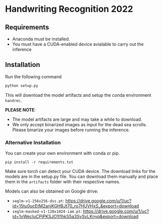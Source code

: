# Handwriting Recognition 2022

## Requirements

- Anaconda must be installed.
- You must have a CUDA-enabled device avialable to carry out the inference

## Installation
Run the following command
```bash
python setup.py
```
This will download the model artifacts and setup the conda environment `handrec`.

**PLEASE NOTE**: 
- The model artifacts are large and may take a while to download.
- We only accept binarized images as input for the dead sea scrolls. Please binarize your images before running the inference.


### Alternative Installation
You can create your own environment with conda or pip. 
```
pip install -r requirements.txt
```
Make sure torch can detect your CUDA device.
The download links for the models are in the setup.py file. You can download them manually and place them in the `artifacts` folder with their respective names.

Models can also be obtained on Google drive:
- `seglm-v1-256x256-dss.pt`: https://drive.google.com/u/1/uc?id=15tu0ucEtM2anjKGHBJt70_ro7HUVHxS_&export=download
- `seglm-masked-v1-128x1024-iam.pt`: https://drive.google.com/u/1/uc?id=1vWecIuCPiPKSJO1I1hkS5a3SySvLKnyq&export=download